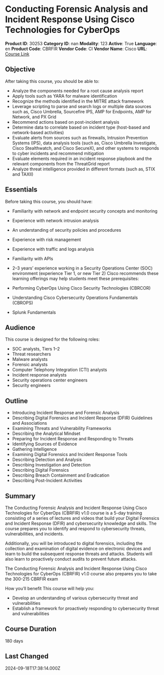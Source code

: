 # Conducting Forensic Analysis and Incident Response Using Cisco Technologies for CyberOps

**Product ID**: 30253
**Category ID**: nan
**Modality**: 123
**Active**: True
**Language**: en
**Product Code**: CBRFIR
**Vendor Code**: CI
**Vendor Name**: Cisco
**URL**: [Course Link](https://www.fastlaneus.com/product/cisco-cbrfir)

## Objective
After taking this course, you should be able to:



- Analyze the components needed for a root cause analysis report
- Apply tools such as YARA for malware identification
- Recognize the methods identified in the MITRE attack framework
- Leverage scripting to parse and search logs or multiple data sources such as, Cisco Umbrella, Sourcefire IPS, AMP for Endpoints, AMP for Network, and PX Grid
- Recommend actions based on post-incident analysis
- Determine data to correlate based on incident type (host-based and network-based activities)
- Evaluate alerts from sources such as firewalls, Intrusion Prevention Systems (IPS), data analysis tools (such as, Cisco Umbrella Investigate, Cisco Stealthwatch, and Cisco SecureX), and other systems to responds to cyber incidents and recommend mitigation
- Evaluate elements required in an incident response playbook and the relevant components from the ThreatGrid report
- Analyze threat intelligence provided in different formats (such as, STIX and TAXII)

## Essentials
Before taking this course, you should have:



- Familiarity with network and endpoint security concepts and monitoring
- Experience with network intrusion analysis
- An understanding of security policies and procedures
- Experience with risk management
- Experience with traffic and logs analysis
- Familiarity with APIs
- 2–3 years’ experience working in a Security Operations Center (SOC) environment (experience Tier 1, or new Tier 2)
Cisco recommends these learning offerings may help students meet these prerequisites:



- Performing CyberOps Using Cisco Security Technologies (CBRCOR)
- Understanding Cisco Cybersecurity Operations Fundamentals (CBROPS)
- Splunk Fundamentals

## Audience
This course is designed for the following roles:



- SOC analysts, Tiers 1–2
- Threat researchers
- Malware analysts
- Forensic analysts
- Computer Telephony Integration (CTI) analysts
- Incident response analysts
- Security operations center engineers
- Security engineers

## Outline
- Introducing Incident Response and Forensic Analysis
- Describing Digital Forensics and Incident Response (DFIR) Guidelines and Associations
- Examining Threats and Vulnerability Frameworks
- Describing the Analytical Mindset
- Preparing for Incident Response and Responding to Threats
- Identifying Sources of Evidence
- Gathering Intelligence
- Examining Digital Forensics and Incident Response Tools
- Describing Detection and Analysis
- Describing Investigation and Detection
- Describing Digital Forensics
- Describing Breach Containment and Eradication
- Describing Post-Incident Activities

## Summary
The Conducting Forensic Analysis and Incident Response Using Cisco Technologies for CyberOps (CBRFIR) v1.0 course is a 5-day training consisting of a series of lectures and videos that build your Digital Forensics and Incident Response (DFIR) and cybersecurity knowledge and skills. The course prepares you to identify and respond to cybersecurity threats, vulnerabilities, and incidents.


Additionally, you will be introduced to digital forensics, including the collection and examination of digital evidence on electronic devices and learn to build the subsequent response threats and attacks. Students will also learn to proactively conduct audits to prevent future attacks.


The Conducting Forensic Analysis and Incident Response Using Cisco Technologies for CyberOps (CBRFIR) v1.0 course also prepares you to take the 300-215 CBRFIR exam

How you’ll benefit
This course will help you:



- Develop an understanding of various cybersecurity threat and vulnerabilities
- Establish a framework for proactively responding to cybersecurity threat and vulnerabilities

## Course Duration
180 days

## Last Changed
2024-09-18T17:38:14.000Z
